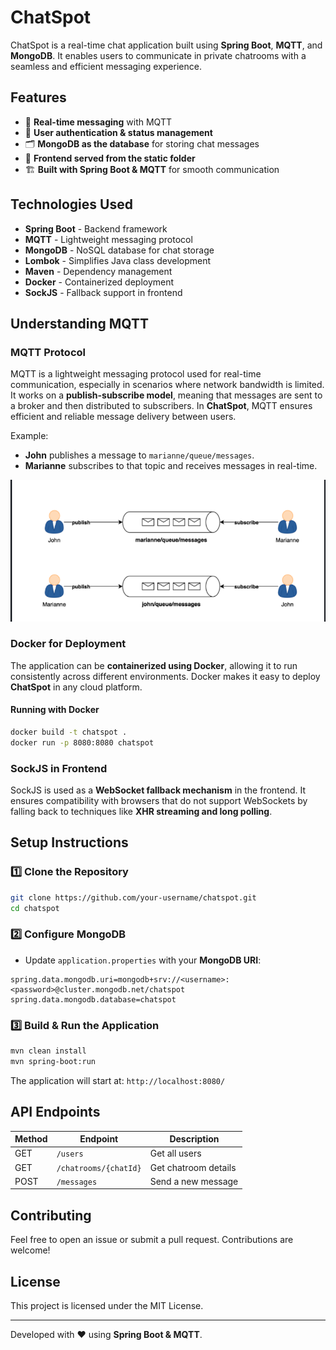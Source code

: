 # ChatSpot

ChatSpot is a real-time chat application built using **Spring Boot**, **MQTT**, and **MongoDB**. It enables users to communicate in private chatrooms with a seamless and efficient messaging experience.

## Features

- 📡 **Real-time messaging** with MQTT
- 🔐 **User authentication & status management**
- 🗂 **MongoDB as the database** for storing chat messages
- 🎨 **Frontend served from the static folder**
- 🏗 **Built with Spring Boot & MQTT** for smooth communication

## Technologies Used

- **Spring Boot** - Backend framework
- **MQTT** - Lightweight messaging protocol
- **MongoDB** - NoSQL database for chat storage
- **Lombok** - Simplifies Java class development
- **Maven** - Dependency management
- **Docker** - Containerized deployment
- **SockJS** - Fallback support in frontend

## Understanding MQTT

### MQTT Protocol
MQTT is a lightweight messaging protocol used for real-time communication, especially in scenarios where network bandwidth is limited. It works on a **publish-subscribe model**, meaning that messages are sent to a broker and then distributed to subscribers. In **ChatSpot**, MQTT ensures efficient and reliable message delivery between users.

Example:
- **John** publishes a message to `marianne/queue/messages`.
- **Marianne** subscribes to that topic and receives messages in real-time.

![MQTT Pub/Sub Model](src\main\resources\static\img\MQTT.png)

### Docker for Deployment
The application can be **containerized using Docker**, allowing it to run consistently across different environments. Docker makes it easy to deploy **ChatSpot** in any cloud platform.

#### Running with Docker
```sh
docker build -t chatspot .
docker run -p 8080:8080 chatspot
```

### SockJS in Frontend
SockJS is used as a **WebSocket fallback mechanism** in the frontend. It ensures compatibility with browsers that do not support WebSockets by falling back to techniques like **XHR streaming and long polling**.

## Setup Instructions

### 1️⃣ Clone the Repository
```sh
git clone https://github.com/your-username/chatspot.git
cd chatspot
```

### 2️⃣ Configure MongoDB
- Update `application.properties` with your **MongoDB URI**:
```properties
spring.data.mongodb.uri=mongodb+srv://<username>:<password>@cluster.mongodb.net/chatspot
spring.data.mongodb.database=chatspot
```

### 3️⃣ Build & Run the Application
```sh
mvn clean install
mvn spring-boot:run
```

The application will start at: `http://localhost:8080/`

## API Endpoints

| Method | Endpoint | Description |
|--------|---------|-------------|
| GET | `/users` | Get all users |
| GET | `/chatrooms/{chatId}` | Get chatroom details |
| POST | `/messages` | Send a new message |

## Contributing
Feel free to open an issue or submit a pull request. Contributions are welcome!

## License
This project is licensed under the MIT License.

---
Developed with ❤️ using **Spring Boot & MQTT**.

